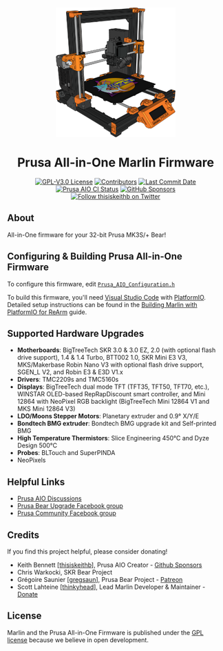 <p align="center"><img src="buildroot/share/pixmaps/logo/Prusa_AIO_Black_Bear_Marlin.png" height="300" alt="Prusa Bear" /></p>

<h1 align="center">Prusa All-in-One Marlin Firmware</h1>

<p align="center">
    <a href="/LICENSE"><img alt="GPL-V3.0 License" src="https://img.shields.io/github/license/thisiskeithb/prusaaio.svg"></a>
    <a href="https://github.com/thisiskeithb/PrusaAIO/graphs/contributors"><img alt="Contributors" src="https://img.shields.io/github/contributors/thisiskeithb/prusaaio.svg"></a>
    <a href="https://github.com/thisiskeithb/PrusaAIO/commits/prusa-aio-bugfix-2.1.x"><img alt="Last Commit Date" src="https://img.shields.io/github/last-commit/thisiskeithb/prusaaio/prusa-aio-bugfix-2.1.x"></a>
    <a href="https://github.com/thisiskeithb/PrusaAIO/actions"><img alt="Prusa AIO CI Status" src="https://github.com/thisiskeithb/PrusaAIO/actions/workflows/test-all-in-one-builds.yml/badge.svg"></a>
    <a href="https://github.com/sponsors/thisiskeithb"><img alt="GitHub Sponsors" src="https://img.shields.io/github/sponsors/thisiskeithb?color=db61a2"></a>
    <br />
    <a href="https://twitter.com/thisiskeithb"><img alt="Follow thisiskeithb on Twitter" src="https://img.shields.io/twitter/follow/thisiskeithb?style=social&logo=twitter"></a>
</p>

## About

All-in-One firmware for your 32-bit Prusa MK3S/+ Bear!

## Configuring & Building Prusa All-in-One Firmware

To configure this firmware, edit [`Prusa_AIO_Configuration.h`](Marlin/Prusa_AIO_Configuration.h)

To build this firmware, you'll need [Visual Studio Code](https://code.visualstudio.com/) with [PlatformIO](https://docs.platformio.org/en/latest//integration/ide/vscode.html#ide-vscode). Detailed setup instructions can be found in the [Building Marlin with PlatformIO for ReArm](https://marlinfw.org/docs/basics/install_rearm.html) guide.

## Supported Hardware Upgrades

- **Motherboards**: BigTreeTech SKR 3.0 & 3.0 EZ, 2.0 (with optional flash drive support), 1.4 & 1.4 Turbo, BTT002 1.0, SKR Mini E3 V3, MKS/Makerbase Robin Nano V3 with optional flash drive support, SGEN_L V2, and Robin E3 & E3D V1.x
- **Drivers**: TMC2209s and TMC5160s
- **Displays**: BigTreeTech dual mode TFT (TFT35, TFT50, TFT70, etc.), WINSTAR OLED-based RepRapDiscount smart controller, and Mini 12864 with NeoPixel RGB backlight (BigTreeTech Mini 12864 V1 and MKS Mini 12864 V3)
- **LDO/Moons Stepper Motors**: Planetary extruder and 0.9° X/Y/E
- **Bondtech BMG extruder**: Bondtech BMG upgrade kit and Self-printed BMG
- **High Temperature Thermistors**: Slice Engineering 450°C and Dyze Design 500°C
- **Probes**: BLTouch and SuperPINDA
- NeoPixels

## Helpful Links

 - [Prusa AIO Discussions](https://github.com/thisiskeithb/PrusaAIO/discussions)
 - [Prusa Bear Upgrade Facebook group](https://facebook.com/groups/prusabearupgrade/)
 - [Prusa Community Facebook group](https://facebook.com/groups/675831176090951/)

## Credits

If you find this project helpful, please consider donating!

 - Keith Bennett [[thisiskeithb](https://github.com/thisiskeithb)], Prusa AIO Creator - [Github Sponsors](https://github.com/sponsors/thisiskeithb)
 - Chris Warkocki, SKR Bear Project
 - Grégoire Saunier [[gregsaun](https://github.com/gregsaun)], Prusa Bear Project - [Patreon](https://patreon.com/gregsaun)
 - Scott Lahteine [[thinkyhead](https://github.com/thinkyhead)], Lead Marlin Developer & Maintainer - [Donate](https://www.thinkyhead.com/donate-to-marlin)

## License

Marlin and the Prusa All-in-One Firmware is published under the [GPL license](/LICENSE) because we believe in open development.